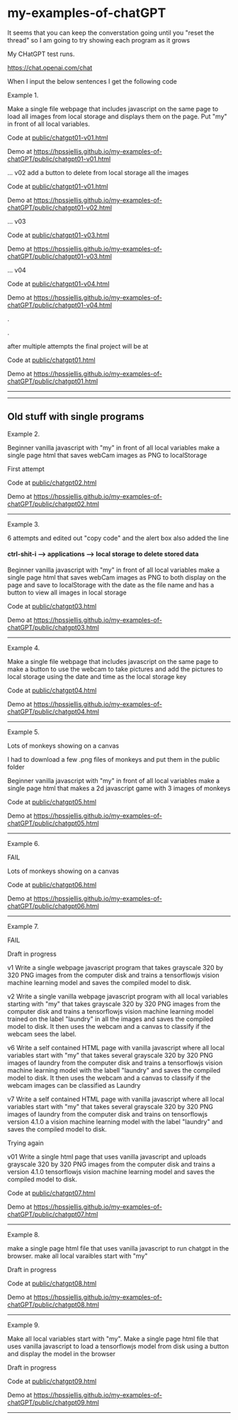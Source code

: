 # my-examples-of-chatGPT




It seems that you can keep the converstation going until you "reset the thread" so I am going to try showing each program as it grows









My CHatGPT test runs.



https://chat.openai.com/chat

When I input the below sentences I get the following code


Example 1.

Make a single file webpage that includes javascript on the same page  to load all  images from local storage and displays them on the page. Put "my" in front of all local variables.

Code at [public/chatgpt01-v01.html](public/chatgpt01-v01.html)

Demo at https://hpssjellis.github.io/my-examples-of-chatGPT/public/chatgpt01-v01.html





... v02
add a button to delete from local storage all the images

Code at [public/chatgpt01-v01.html](public/chatgpt01-v02.html)

Demo at https://hpssjellis.github.io/my-examples-of-chatGPT/public/chatgpt01-v02.html


... v03


Code at [public/chatgpt01-v03.html](public/chatgpt01-v03.html)

Demo at https://hpssjellis.github.io/my-examples-of-chatGPT/public/chatgpt01-v03.html


... v04


Code at [public/chatgpt01-v04.html](public/chatgpt01-v04.html)

Demo at https://hpssjellis.github.io/my-examples-of-chatGPT/public/chatgpt01-v04.html





.



.

after multiple attempts the final project will be at


Code at [public/chatgpt01.html](public/chatgpt01.html)

Demo at https://hpssjellis.github.io/my-examples-of-chatGPT/public/chatgpt01.html

-----





-----






## Old stuff with single programs


Example 2. 


Beginner vanilla javascript with "my" in front of all local variables make a single page html that saves webCam images as PNG to localStorage


First attempt

Code at [public/chatgpt02.html](public/chatgpt02.html)

Demo at https://hpssjellis.github.io/my-examples-of-chatGPT/public/chatgpt02.html

--------

Example 3. 

6 attempts and edited out "copy code" and the alert box also added the line
 <h4>ctrl-shit-i --> applications --> local storage to delete stored data</h4>
    

Beginner vanilla javascript with "my" in front of all local variables make a single page html that saves webCam images as PNG to both display on the page and save to localStorage with the date as the file name and has a button to view all images in local storage

Code at [public/chatgpt03.html](public/chatgpt03.html)

Demo at https://hpssjellis.github.io/my-examples-of-chatGPT/public/chatgpt03.html

-------



Example 4. 

Make a single file webpage that includes javascript on the same page  to make a button to use the webcam to take pictures and add the pictures to local storage using the date and time as the local storage key

Code at [public/chatgpt04.html](public/chatgpt04.html)

Demo at https://hpssjellis.github.io/my-examples-of-chatGPT/public/chatgpt04.html

-------


Example 5. 

Lots of monkeys showing on a canvas
    
I had to download a few .png files of monkeys and put them in the public folder

Beginner vanilla javascript with "my" in front of all local variables make a single page html that makes a 2d javascript game with 3 images of monkeys

Code at [public/chatgpt05.html](public/chatgpt05.html)

Demo at https://hpssjellis.github.io/my-examples-of-chatGPT/public/chatgpt05.html

-------


Example 6. 

FAIL

Lots of monkeys showing on a canvas
    




Code at [public/chatgpt06.html](public/chatgpt06.html)

Demo at https://hpssjellis.github.io/my-examples-of-chatGPT/public/chatgpt06.html

-------




Example 7. 


 FAIL   

Draft in progress

v1
Write a single webpage javascript program that takes grayscale 320 by 320 PNG images from the computer disk and trains a tensorflowjs vision machine learning model and saves the compiled model to disk.

v2
Write a single vanilla webpage javascript program with all  local variables starting with "my"  that takes grayscale 320 by 320 PNG images from the computer disk and trains a tensorflowjs vision machine learning model trained on the label "laundry" in all the images and saves the compiled model to disk. It then uses the webcam and a canvas to classify if the webcam sees the label.

v6
Write a self contained HTML page with vanilla javascript where all  local variables start with "my"  that takes several grayscale 320 by 320 PNG images of laundry from the computer disk and trains a tensorflowjs vision machine learning model with the labell "laundry" and saves the compiled model to disk. It then uses the webcam and a canvas to classify if the webcam images can be classified as Laundry

v7
Write a self contained HTML page with vanilla javascript where all  local variables start with "my"  that takes several grayscale 320 by 320 PNG images of laundry from the computer disk and trains on  tensorflowjs version 4.1.0 a vision machine learning model with the label "laundry" and saves the compiled model to disk. 



Trying again

v01
Write a single html page that uses vanilla javascript  and uploads  grayscale 320 by 320 PNG images from the computer disk and trains a version 4.1.0 tensorflowjs vision machine learning model and saves the compiled model to disk.



Code at [public/chatgpt07.html](public/chatgpt07.html)

Demo at https://hpssjellis.github.io/my-examples-of-chatGPT/public/chatgpt07.html

-------



Example 8. 



make a single page html file that uses vanilla javascript to run chatgpt in the browser. make all local varaibles start with "my"
    

Draft in progress

Code at [public/chatgpt08.html](public/chatgpt08.html)

Demo at https://hpssjellis.github.io/my-examples-of-chatGPT/public/chatgpt08.html

-------


Example 9. 


Make all local variables start with "my".  Make a single page html file that uses vanilla javascript to load a tensorflowjs model from disk using a button and display the model in the browser


Draft in progress

Code at [public/chatgpt09.html](public/chatgpt09.html)

Demo at https://hpssjellis.github.io/my-examples-of-chatGPT/public/chatgpt09.html

-------
